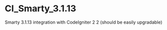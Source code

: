 CI_Smarty_3.1.13
================

Smarty 3.1.13 integration with CodeIgniter 2 2 (should be easily upgradable)
